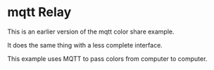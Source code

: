 # mqtt Relay

This is an earlier version of the mqtt color share example.

It does the same thing with a less complete interface.

This example uses MQTT to pass colors from computer to computer.
